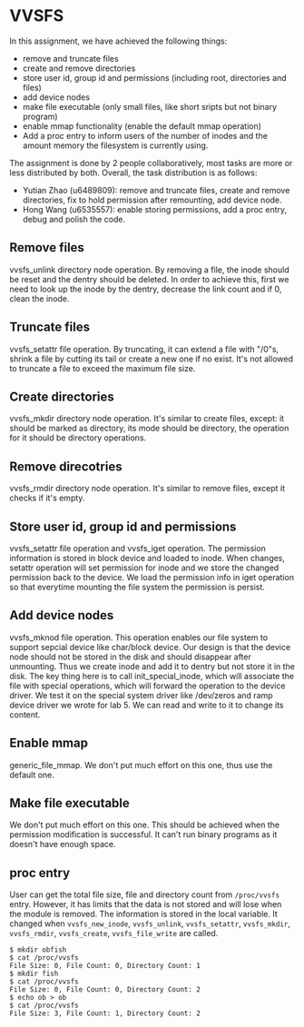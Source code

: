 # VVSFS

In this assignment, we have achieved the following things:
*  remove and truncate files
*  create and remove directories
*  store user id, group id and permissions (including root, directories and files)
*  add device nodes
*  make file executable (only small files, like short sripts but not binary program)
*  enable mmap functionality (enable the default mmap operation)
*  Add a proc entry to inform users of the number of inodes and the amount memory the filesystem is currently using.

The assignment is done by 2 people collaboratively, most tasks are more or less distributed by both. Overall, the task distribution is as follows:
*  Yutian Zhao (u6489809): remove and truncate files, create and remove directories, fix to hold permission after remounting, add device node.
*  Hong Wang (u6535557): enable storing permissions, add a proc entry, debug and polish the code.

## Remove files

vvsfs_unlink directory node operation. By removing a file, the inode should be reset and the dentry should be deleted.
In order to achieve this, first we need to look up the inode by the dentry, decrease the link count and if 0, clean the inode.

## Truncate files

vvsfs_setattr file operation. By truncating, it can extend a file with "/0"s, shrink a file by cutting its tail
or create a new one if no exist. It's not allowed to truncate a file to exceed the maximum file size.

## Create directories

vvsfs_mkdir directory node operation. It's similar to create files, except: it should be marked as directory, its mode should be directory, 
the operation for it should be directory operations.

## Remove direcotries
vvsfs_rmdir directory node operation.  It's similar to remove files, except it checks if it's empty.

## Store user id, group id and permissions
vvsfs_setattr file operation and vvsfs_iget operation. The permission information is stored in block device and loaded to inode. When changes,
setattr operation will set permission for inode and we store the changed permission back to the device. We load the permission info in iget operation so that
everytime mounting the file system the permission is persist.

## Add device nodes
vvsfs_mknod file operation. This operation enables our file system to support sepcial device like char/block device. Our design is that the
device node should not be stored in the disk and should disappear after unmounting. Thus we create inode and add it to dentry but not store it in the disk.
The key thing here is to call init_special_inode, which will associate the file with special operations, which will forward the operation to the 
device driver. We test it on the special system driver like /dev/zeros and ramp device driver we wrote for lab 5. We can read and write to it to change its content.

## Enable mmap
generic_file_mmap. We don't put much effort on this one, thus use the default one.

## Make file executable
We don't put much effort on this one. This should be achieved when the permission modification is successful. 
It can't run binary programs as it doesn't have enough space.

## proc entry

User can get the total file size, file and directory count from `/proc/vvsfs` entry. However, it has limits that the data is not stored and will lose when the module is removed. The information is stored in the local variable. It changed when `vvsfs_new_inode`, `vvsfs_unlink`, `vvsfs_setattr`, `vvsfs_mkdir`, `vvsfs_rmdir`, `vvsfs_create`, `vvsfs_file_write` are called.
```
$ mkdir obfish
$ cat /proc/vvsfs
File Size: 0, File Count: 0, Directory Count: 1
$ mkdir fish
$ cat /proc/vvsfs
File Size: 0, File Count: 0, Directory Count: 2
$ echo ob > ob
$ cat /proc/vvsfs
File Size: 3, File Count: 1, Directory Count: 2
```

